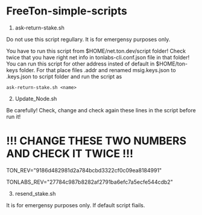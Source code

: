 # FreeTon-simple-scripts

1. ask-return-stake.sh

Do not use this script regullary. It is for emergensy purposes only.

You have to run this script from $HOME/net.ton.dev/script folder!
Check twice that you have right net info in tonlabs-cli.conf.json file in that folder!
You can run this script for other address insted of default in $HOME/ton-keys folder. For that place files <name>.addr and renamed msig.keys.json to <name>.keys.json to script folder and run the script as 

`ask-return-stake.sh <name> `

2. Update_Node.sh

Be carefully! Check, change and check again these lines in the script before run it!
# !!! CHANGE THESE TWO NUMBERS AND CHECK IT TWICE !!!

TON_REV="9186d482981d2a784bcbd3322cf0c09ea8184991"

TONLABS_REV="27784c987b8282af2791ba6efc7a5ecfe544cdb2"

3. resend_stake.sh

It is for emergensy purposes only. If default script fiails.
